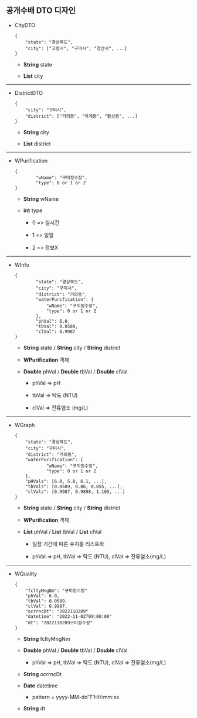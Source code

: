 ## 공개수배 DTO 디자인

- CityDTO
  
  ```
  {
      "state": "경상북도",
      "city": ["고령시", "구미시", "경산시", ...]
  }
  ```
  
  - **String** state
  
  - **List<String>** city

---

- DistrictDTO
  
  ```
  {
      "city": "구미시",
      "district": ["거의동", "옥계동", "황상동", ...]
  }
  ```
  
  - **String** city
  
  - **List<String>** district

---

* WPurification
  
  ```
  {
          "wName": "구미정수장",
          "type": 0 or 1 or 2
  }
  ```
  
  - **String** wName
  
  - **int** type
    
    - 0 => 실시간
    
    - 1 => 일일
    
    - 2 => 정보X

---

* WInfo
  
  ```
  {
          "state": "경상북도",
          "city": "구미시",
          "district": "거의동",
          "waterPurification": {
              "wName": "구미정수장",
              "type": 0 or 1 or 2
          },
          "phVal": 6.0,
          "tbVal": 0.0589,
          "clVal": 0.9987
  }
  ```
  
  - **String** state / **String** city / **String** district
  
  - **WPurification** 객체
  
  - **Double** phVal / **Double** tbVal / **Double** clVal
    
    - phVal => pH
    
    - tbVal => 탁도 (NTU)
    
    - clVal => 잔류염소 (mg/L)

---

* WGraph
  
  ```
  {
      "state": "경상북도",
      "city": "구미시",
      "district": "거의동",
      "waterPurification": {
              "wName": "구미정수장",
              "type": 0 or 1 or 2
      },
      "pHVals": [6.0, 5.8, 6.1, ...],
      "tbVals": [0.0589, 0.06, 0.055, ...],
      "clVals": [0.9987, 0.9898, 1.105, ...]
  }
  ```
  
  - **String** state / **String** city / **String** district
  
  - **WPurification** 객체
  
  - **List<Double>** phVal / **List<Double>** tbVal / **List<Double>** clVal
    
    - 일정 기간에 따른 수치를 리스트화
    
    - phVal => pH, tbVal => 탁도 (NTU), clVal => 잔류염소(mg/L)

---

* WQuality
  
  ```
  {
      "fcltyMngNm": "구미정수장"
      "phVal": 6.0,
      "tbVal": 0.0589,
      "clVal": 0.9987,
      "ocrrncDt": "2022110209"
      "datetime": "2022-11-02T09:00:00"
      "dt": "2022110209구미정수장"
  }
  ```
  
  - **String** fcltyMngNm
  
  - **Double** phVal / **Double** tbVal / **Double** clVal
    
    - phVal => pH, tbVal => 탁도 (NTU), clVal => 잔류염소(mg/L)
  
  - **String** ocrrncDt

  - **Date** datetime 
     - pattern = yyyy-MM-dd'T'HH:mm:ss

  - **String** dt
    
